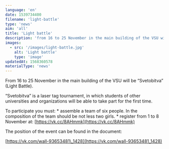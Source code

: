 ```yaml
---
language: 'en'
date: 1539734400
filename: 'light-battle'
type: 'news'
aim: 'all'
title: 'Light battle'
description: 'from 16 to 25 November in the main building of the VSU will be Light battle...'
images:
  - src: '/images/light-battle.jpg'
    alt: 'Light battle'
    type: 'image'
updatedAt: 1568360578
materialType: 'news'
---
```

From 16 to 25 November in the main building of the VSU will be “Svetobitva” (Light Battle).

“Svetobitva” is a laser tag tournament, in which students of other universities and organizations will be able to take part for the first time.

To participate you must: \* assemble a team of six people. In the composition of the team should be not less two girls. \* register from 1 to 8 November at: [https://vk.cc/8AHmmk](https://vk.cc/8AHmmk)

The position of the event can be found in the document:

[https://vk.com/wall-93653481\_1428](https://vk.com/wall-93653481_1428)
